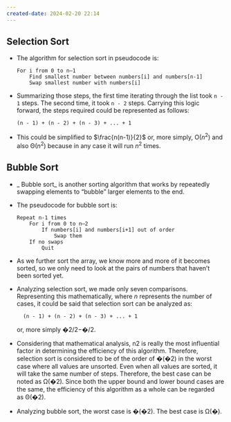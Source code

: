 ```yaml
---
created-date: 2024-02-20 22:14
---
```


## Selection Sort
- The algorithm for selection sort in pseudocode is:
    
    ```
    For i from 0 to n–1
        Find smallest number between numbers[i] and numbers[n-1]
        Swap smallest number with numbers[i]
    ```
    
- Summarizing those steps, the first time iterating through the list took `n - 1` steps. The second time, it took `n - 2` steps. Carrying this logic forward, the steps required could be represented as follows:
    
    ```
    (n - 1) + (n - 2) + (n - 3) + ... + 1
    ```
    
- This could be simplified to $\frac{n(n-1)}{2}$ or, more simply, O($n^2$) and also &Theta;($n^2$) because in any case it will run $n^2$ times.

## Bubble Sort

- _ Bubble sort_ is another sorting algorithm that works by repeatedly swapping elements to “bubble” larger elements to the end.
- The pseudocode for bubble sort is:
    
    ```
    Repeat n-1 times
        For i from 0 to n–2
            If numbers[i] and numbers[i+1] out of order
                Swap them
        If no swaps
            Quit
    ```
    
- As we further sort the array, we know more and more of it becomes sorted, so we only need to look at the pairs of numbers that haven’t been sorted yet.
- Analyzing selection sort, we made only seven comparisons. Representing this mathematically, where _n_ represents the number of cases, it could be said that selection sort can be analyzed as:
    
    ```
      (n - 1) + (n - 2) + (n - 3) + ... + 1
    ```
    
    or, more simply �2/2−�/2.
    
- Considering that mathematical analysis, n2 is really the most influential factor in determining the efficiency of this algorithm. Therefore, selection sort is considered to be of the order of �(�2) in the worst case where all values are unsorted. Even when all values are sorted, it will take the same number of steps. Therefore, the best case can be noted as Ω(�2). Since both the upper bound and lower bound cases are the same, the efficiency of this algorithm as a whole can be regarded as Θ(�2).
- Analyzing bubble sort, the worst case is �(�2). The best case is Ω(�).